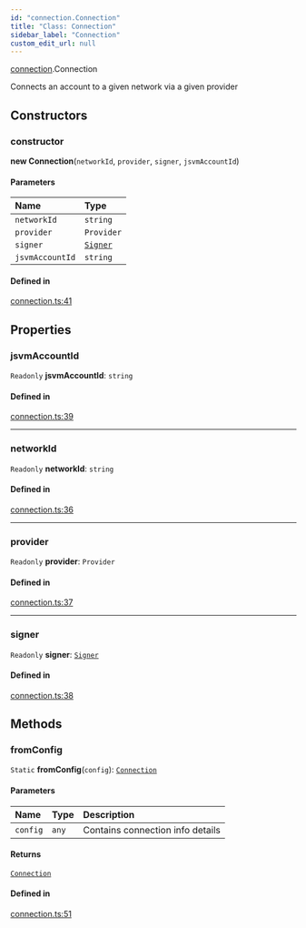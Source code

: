 ```yaml
---
id: "connection.Connection"
title: "Class: Connection"
sidebar_label: "Connection"
custom_edit_url: null
---
```


[connection](../modules/connection.md).Connection

Connects an account to a given network via a given provider

## Constructors

### constructor

**new Connection**(`networkId`, `provider`, `signer`, `jsvmAccountId`)

#### Parameters

| Name | Type |
| :------ | :------ |
| `networkId` | `string` |
| `provider` | `Provider` |
| `signer` | [`Signer`](signer.Signer.md) |
| `jsvmAccountId` | `string` |

#### Defined in

[connection.ts:41](https://github.com/maxhr/near--near-api-js/blob/a0c9a104/packages/near-api-js/src/connection.ts#L41)

## Properties

### jsvmAccountId

 `Readonly` **jsvmAccountId**: `string`

#### Defined in

[connection.ts:39](https://github.com/maxhr/near--near-api-js/blob/a0c9a104/packages/near-api-js/src/connection.ts#L39)

___

### networkId

 `Readonly` **networkId**: `string`

#### Defined in

[connection.ts:36](https://github.com/maxhr/near--near-api-js/blob/a0c9a104/packages/near-api-js/src/connection.ts#L36)

___

### provider

 `Readonly` **provider**: `Provider`

#### Defined in

[connection.ts:37](https://github.com/maxhr/near--near-api-js/blob/a0c9a104/packages/near-api-js/src/connection.ts#L37)

___

### signer

 `Readonly` **signer**: [`Signer`](signer.Signer.md)

#### Defined in

[connection.ts:38](https://github.com/maxhr/near--near-api-js/blob/a0c9a104/packages/near-api-js/src/connection.ts#L38)

## Methods

### fromConfig

`Static` **fromConfig**(`config`): [`Connection`](connection.Connection.md)

#### Parameters

| Name | Type | Description |
| :------ | :------ | :------ |
| `config` | `any` | Contains connection info details |

#### Returns

[`Connection`](connection.Connection.md)

#### Defined in

[connection.ts:51](https://github.com/maxhr/near--near-api-js/blob/a0c9a104/packages/near-api-js/src/connection.ts#L51)
